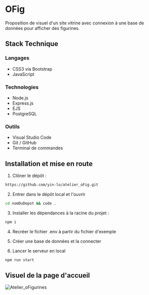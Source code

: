 # OFig

Proposition de visuel d'un site vitrine avec connexion à une base de données pour afficher des figurines.

## Stack Technique

### Langages

- CSS3 via Bootstrap
- JavaScript

### Technologies

- Node.js
- Express.js
- EJS
- PostgreSQL

### Outils

- Visual Studio Code
- Git / GitHub
- Terminal de commandes

## Installation et mise en route

1. Clôner le dépôt :

```bash
https://github.com/yin-lo/atelier_oFig.git
```

2. Entrer dans le dépôt local et l'ouvrir

```bash
cd nomDuDepot && code .
```

3. Installer les dépendances à la racine du projet :

```bash
npm i
```

4. Recréer le fichier .env à partir du fichier d'exemple

5. Créer une base de données et la connecter

6. Lancer le serveur en local

```bash
npm run start
```

## Visuel de la page d'accueil

![Atelier_oFigurines]()
